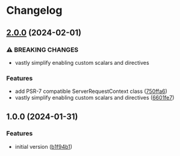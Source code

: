# Changelog

## [2.0.0](https://github.com/compwright/graphql-php-jetpack/compare/v1.0.0...v2.0.0) (2024-02-01)


### ⚠ BREAKING CHANGES

* vastly simplify enabling custom scalars and directives

### Features

* add PSR-7 compatible ServerRequestContext class ([750ffa6](https://github.com/compwright/graphql-php-jetpack/commit/750ffa6fc9270e646b6f1bfe65c5856dcd4e945a))
* vastly simplify enabling custom scalars and directives ([6601fe7](https://github.com/compwright/graphql-php-jetpack/commit/6601fe798d49fb35e71f8ed7ec18c7b9c11e5bdc))

## 1.0.0 (2024-01-31)


### Features

* initial version ([b1f94b1](https://github.com/compwright/graphql-php-jetpack/commit/b1f94b158827bfba4e47e6b5c2ad832a671c079b))
